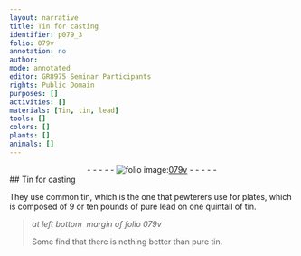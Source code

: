 ```yaml
---
layout: narrative
title: Tin for casting
identifier: p079_3
folio: 079v
annotation: no
author:
mode: annotated
editor: GR8975 Seminar Participants
rights: Public Domain
purposes: []
activities: []
materials: [Tin, tin, lead]
tools: []
colors: []
plants: []
animals: []
---
```


 <div class="folio" align="center">- - - - - <a href="http://gallica.bnf.fr/ark:/12148/btv1b10500001g/f164.image" target="_blank"><img src="https://cu-mkp.github.io/GR8975-edition/assets/photo-icon.png" alt="folio image: " style="display:inline-block; margin-bottom:-3px;"/>079v</a> - - - - - </div> 
## <span class="material">Tin</span> for casting

 
They use common <span class="material">tin</span>, which is the one that <span class="profession">pewterers</span> use for plates, which is composed of 9 or ten pounds of pure <span class="material">lead</span> on one quintall of <span class="material">tin</span>.
 
> *at left bottom  margin of folio 079v*
> 
>  Some find that there is nothing better than pure <span class="material">tin</span>. 
 